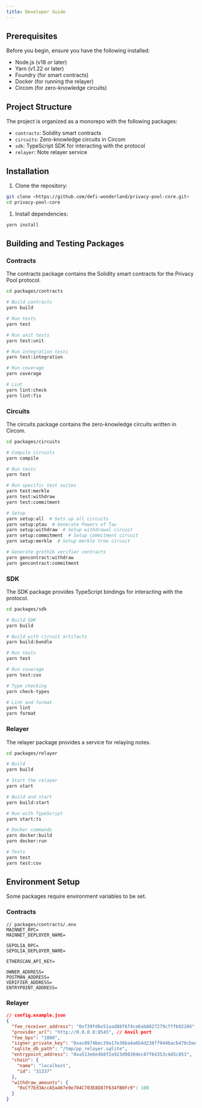 ```yaml
---
title: Developer Guide
---
```


## Prerequisites

Before you begin, ensure you have the following installed:

- Node.js (v18 or later)
- Yarn (v1.22 or later)
- Foundry (for smart contracts)
- Docker (for running the relayer)
- Circom (for zero-knowledge circuits)

## Project Structure

The project is organized as a monorepo with the following packages:

- `contracts`: Solidity smart contracts
- `circuits`: Zero-knowledge circuits in Circom
- `sdk`: TypeScript SDK for interacting with the protocol
- `relayer`: Note relayer service

## Installation

1. Clone the repository:

```bash
git clone <https://github.com/defi-wonderland/privacy-pool-core.git>
cd privacy-pool-core
```

1. Install dependencies:

```bash
yarn install
```

## Building and Testing Packages

### Contracts

The contracts package contains the Solidity smart contracts for the Privacy Pool protocol.

```bash
cd packages/contracts

# Build contracts
yarn build

# Run tests
yarn test

# Run unit tests
yarn test:unit

# Run integration tests
yarn test:integration

# Run coverage
yarn coverage

# Lint
yarn lint:check
yarn lint:fix
```

### Circuits

The circuits package contains the zero-knowledge circuits written in Circom.

```bash
cd packages/circuits

# Compile circuits
yarn compile

# Run tests
yarn test

# Run specific test suites
yarn test:merkle
yarn test:withdraw
yarn test:commitment

# Setup
yarn setup:all  # Sets up all circuits
yarn setup:ptau  # Generate Powers of Tau
yarn setup:withdraw  # Setup withdrawal circuit
yarn setup:commitment  # Setup commitment circuit
yarn setup:merkle  # Setup merkle tree circuit

# Generate groth16 verifier contracts
yarn gencontract:withdraw
yarn gencontract:commitment
```

### SDK

The SDK package provides TypeScript bindings for interacting with the protocol.

```bash
cd packages/sdk

# Build SDK
yarn build

# Build with circuit artifacts
yarn build:bundle

# Run tests
yarn test

# Run coverage
yarn test:cov

# Type checking
yarn check-types

# Lint and format
yarn lint
yarn format
```

### Relayer

The relayer package provides a service for relaying notes.

```bash
cd packages/relayer

# Build
yarn build

# Start the relayer
yarn start

# Build and start
yarn build:start

# Run with TypeScript
yarn start:ts

# Docker commands
yarn docker:build
yarn docker:run

# Tests
yarn test
yarn test:cov
```

## Environment Setup

Some packages require environment variables to be set.

### Contracts

```
// packages/contracts/.env
MAINNET_RPC=
MAINNET_DEPLOYER_NAME=

SEPOLIA_RPC=
SEPOLIA_DEPLOYER_NAME=

ETHERSCAN_API_KEY=

OWNER_ADDRESS=
POSTMAN_ADDRESS=
VERIFIER_ADDRESS=
ENTRYPOINT_ADDRESS=
```

### Relayer

```json
// config.example.json
{
  "fee_receiver_address": "0xf39fd6e51aad88f6f4ce6ab8827279cfffb92266",
  "provider_url": "http://0.0.0.0:8545", // Anvil port
  "fee_bps": "1000",
  "signer_private_key": "0xac0974bec39a17e36ba4a6b4d238ff944bacb478cbed5efcae784d7bf4f2ff80",
  "sqlite_db_path": "/tmp/pp_relayer.sqlite",
  "entrypoint_address": "0xa513e6e4b8f2a923d98304ec87f64353c4d5c853",
  "chain": {
    "name": "localhost",
    "id": "31337"
  },
  "withdraw_amounts": {
    "0xCf7Ed3AccA5a467e9e704C703E8D87F634fB0Fc9": 100
  }
}
```
